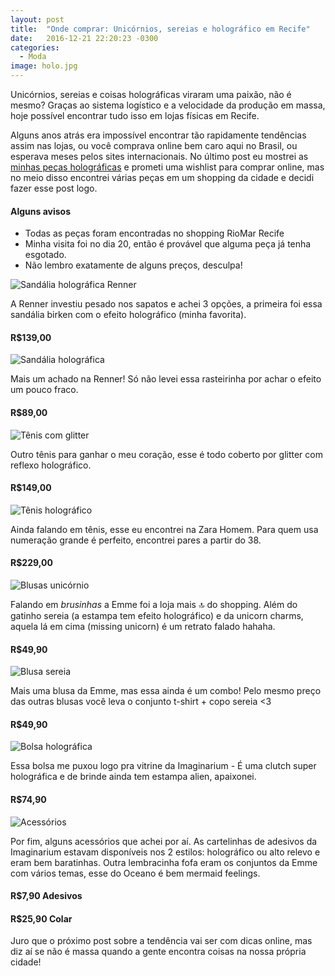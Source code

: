 ```yaml
---
layout: post
title:  "Onde comprar: Unicórnios, sereias e holográfico em Recife"
date:   2016-12-21 22:20:23 -0300
categories:
  - Moda
image: holo.jpg
---
```


Unicórnios, sereias e coisas holográficas viraram uma paixão, não é mesmo? Graças ao sistema logístico e a velocidade da produção em massa, hoje  possível encontrar tudo isso em lojas físicas em Recife.

Alguns anos atrás era impossível encontrar tão rapidamente tendências assim nas lojas, ou você comprava online bem caro aqui no Brasil, ou esperava meses pelos sites internacionais. No último post eu mostrei as [minhas peças holográficas](http://dudseofusca.com/holografico/) e prometi uma wishlist para comprar online, mas no meio disso encontrei várias peças em um shopping da cidade e decidi fazer esse post logo.

#### Alguns avisos  

- Todas as peças foram encontradas no shopping RioMar Recife  
- Minha visita foi no dia 20, então é provável que alguma peça já tenha esgotado.  
- Não lembro exatamente de alguns preços, desculpa!


![Sandália holográfica Renner](/assets/images/posts/dicasholorecife1.jpg)

A Renner investiu pesado nos sapatos e achei 3 opções, a primeira foi essa sandália birken com o efeito holográfico (minha favorita).  
#### R$139,00

![Sandália holográfica](/assets/images/posts/dicasholorecife2.jpg)

Mais um achado na Renner! Só não levei essa rasteirinha por achar o efeito um pouco fraco.  
#### R$89,00

![Tênis com glitter](/assets/images/posts/dicasholorecife8.jpg)

Outro tênis para ganhar o meu coração, esse é todo coberto por glitter com reflexo holográfico.  
#### R$149,00

![Tênis holográfico](/assets/images/posts/dicasholorecife7.jpg)

Ainda falando em tênis, esse eu encontrei na Zara Homem. Para quem usa numeração grande é perfeito, encontrei pares a partir do 38.  
#### R$229,00

![Blusas unicórnio](/assets/images/posts/dicasholorecife4.jpg)

Falando em *brusinhas* a Emme foi a loja mais 🔝 do shopping. Além do gatinho sereia (a estampa tem efeito holográfico) e da unicorn charms, aquela lá em cima (missing unicorn) é um retrato falado hahaha.  
#### R$49,90

![Blusa sereia](/assets/images/posts/dicasholorecife.jpg)

Mais uma blusa da Emme, mas essa ainda é um combo! Pelo mesmo preço das outras blusas você leva o conjunto t-shirt + copo sereia <3  
#### R$49,90

![Bolsa holográfica](/assets/images/posts/dicasholorecife6.jpg)

Essa bolsa me puxou logo pra vitrine da Imaginarium *-* É uma clutch super holográfica e de brinde ainda tem estampa alien, apaixonei.
#### R$74,90

![Acessórios](/assets/images/posts/dicasholorecife9.jpg)

Por fim, alguns acessórios que achei por aí. As cartelinhas de adesivos da Imaginarium estavam disponíveis nos 2 estilos: holográfico ou alto relevo e eram bem baratinhas. Outra lembracinha fofa eram os conjuntos da Emme com vários temas, esse do Oceano é bem mermaid feelings.  
#### R$7,90 Adesivos  
#### R$25,90 Colar

Juro que o próximo post sobre a tendência vai ser com dicas online, mas diz aí se não é massa quando a gente encontra coisas na nossa própria cidade!

